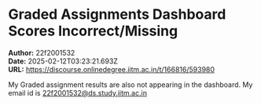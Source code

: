 # Graded Assignments Dashboard Scores Incorrect/Missing

**Author:** 22f2001532  
**Date:** 2025-02-12T03:23:21.693Z  
**URL:** https://discourse.onlinedegree.iitm.ac.in/t/166816/593980

My Graded assignment results are also not appearing in the dashboard. My email id is 22f2001532@ds.study.iitm.ac.in
